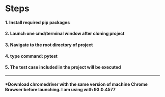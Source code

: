 # Steps
#### 1. Install required pip packages
#### 2. Launch one cmd/terminal window after cloning project
#### 3. Navigate to the root directory of project
#### 4. type command: pytest
#### 5. The test case included in the project will be executed
***
#### *Download chromedriver with the same version of machine Chrome Browser before launching. I am using with 93.0.4577

